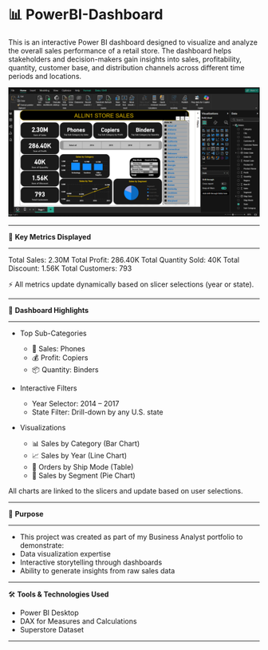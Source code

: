 # 📊 PowerBI-Dashboard
This is an interactive Power BI dashboard designed to visualize and analyze the overall sales performance of a retail store. The dashboard helps stakeholders and decision-makers gain insights into sales, profitability, quantity, customer base, and distribution channels across different time periods and locations.

![Dashboard Preview](./Screenshot.png)

---

📌 **Key Metrics Displayed**

---

Total Sales: 2.30M
Total Profit: 286.40K
Total Quantity Sold: 40K
Total Discount: 1.56K
Total Customers: 793

⚡ All metrics update dynamically based on slicer selections (year or state).

---

🎯 **Dashboard Highlights**

---

- Top Sub-Categories
  - 🛒 Sales: Phones
  - 💰 Profit: Copiers
  - 📦 Quantity: Binders

- Interactive Filters
  - Year Selector: 2014 – 2017
  - State Filter: Drill-down by any U.S. state

- Visualizations
  - 📊 Sales by Category (Bar Chart)
  - 📈 Sales by Year (Line Chart)
  - 🧾 Orders by Ship Mode (Table)
  - 🧩 Sales by Segment (Pie Chart)

All charts are linked to the slicers and update based on user selections.

---

🧠 **Purpose**

---

- This project was created as part of my Business Analyst portfolio to demonstrate:
- Data visualization expertise
- Interactive storytelling through dashboards
- Ability to generate insights from raw sales data

---

🛠️ **Tools & Technologies Used**
- Power BI Desktop
- DAX for Measures and Calculations
- Superstore Dataset

---
